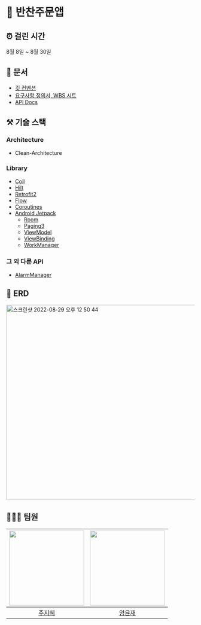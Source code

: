 # 🍲 반찬주문앱

## ⏰ 걸린 시간
8월 8일 ~ 8월 30일

## 📑 문서
* [깃 컨벤션](https://github.com/woowa-techcamp-2022/android-banchan-07/wiki)
* [요구사항 정의서, WBS 시트](https://docs.google.com/spreadsheets/d/1wfXxMLRVIanO0MPGM5w6lknxsciyMXtmKYb9BT-TZJI/edit?usp=sharing)
* [API Docs](https://documenter.getpostman.com/view/21788597/VUjMpmZr#1228b556-5a28-475a-bee7-0e555039fc92)

## ⚒️ 기술 스택
### Architecture
* Clean-Architecture

### Library
* [Coil](https://coil-kt.github.io/coil/)
* [Hilt](https://dagger.dev/hilt/)
* [Retrofit2](https://square.github.io/retrofit/)
* [Flow](https://kotlinlang.org/docs/flow.html)
* [Coroutines](https://kotlinlang.org/docs/coroutines-overview.html)
* [Android Jetpack](https://developer.android.com/jetpack/getting-started)
  * [Room](https://developer.android.com/topic/libraries/architecture/room)
  * [Paging3](https://developer.android.com/topic/libraries/architecture/paging/v3-overview)
  * [ViewModel](https://developer.android.com/topic/libraries/architecture/viewmodel)
  * [ViewBinding](https://developer.android.com/topic/libraries/view-binding)
  * [WorkManager](https://developer.android.com/topic/libraries/architecture/workmanager)

### 그 외 다룬 API
* [AlarmManager](https://developer.android.com/training/scheduling/alarms)

## 🌁 ERD
<img width="522" alt="스크린샷 2022-08-29 오후 12 50 44" src="https://user-images.githubusercontent.com/18213322/187119443-fc4d2b08-dfff-4fd3-a023-1754b0805081.png">

  
## 🧑🏼‍💻 팀원
|<img src="https://github.com/oreocube.png" width="200"/>|<img src="https://github.com/2004yyj.png" width="200"/>
|:--:|:--:|
|[주지혜](https://github.com/oreocube)|[양윤재](https://github.com/2004yyj)|
